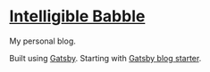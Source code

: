 # [Intelligible Babble](lelandrichardson.github.io)

My personal blog.

Built using [Gatsby](https://www.gatsbyjs.org/).
Starting with [Gatsby blog starter](https://github.com/gatsbyjs/gatsby-starter-blog).

